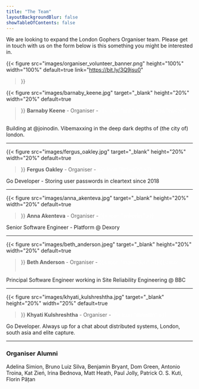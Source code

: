 ```yaml
---
title: "The Team"
layoutBackgroundBlur: false
showTableOfContents: false
---
```


We are looking to expand the London Gophers Organiser team. Please get in touch with us on the form below is this something you might be interested in. 

{{< figure
src="images/organiser_volunteer_banner.png"
height="100%"
width="100%"
default=true
link="https://bit.ly/3Q9jsu0"
>}}

{{< figure
src="images/barnaby_keene.jpg"
target="_blank"
height="20%"
width="20%"
default=true
>}}
**Barnaby Keene** - Organiser -
<a href="https://www.southcla.ws/" target="_blank" style="color: #ffffff; text-decoration: none;">{{< icon "link" >}}</a>
<a href="https://twitter.com/Southclaws" target="_blank" style="color: #ffffff; text-decoration: none;">{{< icon "twitter" >}}</a>

Building at @joinodin. Vibemaxxing in the deep dark depths of (the city of) london.

---

{{< figure
src="images/fergus_oakley.jpg"
target="_blank"
height="20%"
width="20%"
default=true
>}}
**Fergus Oakley** - Organiser -
<a href="https://www.linkedin.com/in/fergus-oakley/" target="_blank" style="color: #ffffff; text-decoration: none;">{{< icon "linkedin" >}}</a>

Go Developer - Storing user passwords in cleartext since 2018

---

{{< figure
src="images/anna_akenteva.jpg"
target="_blank"
height="20%"
width="20%"
default=true
>}}
**Anna Akenteva** - Organiser -
<a href="https://www.linkedin.com/in/anna-akenteva/" target="_blank" style="color: #ffffff; text-decoration: none;">{{< icon "linkedin" >}}</a>

Senior Software Engineer - Platform @ Dexory

---

{{< figure
src="images/beth_anderson.jpeg"
target="_blank"
height="20%"
width="20%"
default=true
>}}
**Beth Anderson** - Organiser - 
<a href="https://hachyderm.io/@betandr" target="_blank" style="color: #ffffff; text-decoration: none;">{{< icon "mastodon" >}}</a>
<a href="https://www.linkedin.com/in/betandr/" target="_blank" style="color: #ffffff; text-decoration: none;">{{< icon "linkedin" >}}</a>
<a href="https://bet.andr.io/" target="_blank" style="color: #ffffff; text-decoration: none;">{{< icon "link" >}}</a>

Principal Software Engineer working in Site Reliability Engineering @ BBC

---

{{< figure
src="images/khyati_kulshreshtha.jpg"
target="_blank"
height="20%"
width="20%"
default=true
>}}
**Khyati Kulshreshtha** - Organiser -
<a href="https://uk.linkedin.com/in/khyati-kulshreshtha" target="_blank" style="color: #ffffff; text-decoration: none;">{{< icon "linkedin" >}}</a>

Go Developer. Always up for a chat about distributed systems, London, south asia and elite capture.

---

### Organiser Alumni

Adelina Simion, Bruno Luiz Silva, Benjamin Bryant, Dom Green, Antonio Troina, Kat Zień, Irina Bednova, Matt Heath, Paul Jolly, Patrick O. S. Kuti, Florin Pățan
